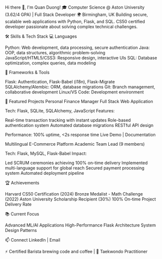 Hi there 👋, I'm Quan Duong!
🎓 Computer Science @ Aston University (3.62/4 GPA) | Full Stack Developer
🌍 Birmingham, UK
Building secure, scalable web applications with Python, Flask, and SQL. CS50 certified developer passionate about solving complex technical challenges.

🛠️ Skills & Tech Stack
💻 Languages

Python: Web development, data processing, secure authentication
Java: OOP, data structures, algorithmic problem-solving
JavaScript/HTML5/CSS3: Responsive design, interactive UIs
SQL: Database optimization, complex queries, data modeling

🚀 Frameworks & Tools

Flask: Authentication, Flask-Babel (i18n), Flask-Migrate
SQLAlchemy/Alembic: ORM, database migrations
Git: Branch management, collaborative development
Linux/VS Code: Development environment


🌟 Featured Projects
Personal Finance Manager
Full Stack Web Application

Tech: Flask, SQLite, SQLAlchemy, JavaScript
Features:

Real-time transaction tracking with instant updates
Role-based authentication system
Automated database migrations
RESTful API design


Performance: 100% uptime, <2s response time
Live Demo | Documentation

Multilingual E-Commerce Platform
Academic Team Lead (9 members)

Tech: Flask, MySQL, Flask-Babel
Impact:

Led SCRUM ceremonies achieving 100% on-time delivery
Implemented multi-language support for global reach
Secured payment processing system
Automated deployment pipeline




🏆 Achievements

Harvard CS50 Certification (2024)
Bronze Medalist - Math Challenge (2022)
Aston University Scholarship Recipient (30%)
100% On-time Project Delivery Rate


📚 Current Focus

Advanced ML/AI Applications
High-Performance Flask Architecture
System Design Patterns


📫 Connect
LinkedIn |
Email

⚡ Certified Barista brewing code and coffee | 🥋 Taekwondo Practitioner
